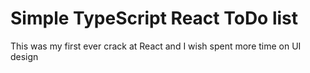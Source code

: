 # Simple TypeScript React ToDo list 

This was my first ever crack at React and I wish spent more time on UI design
